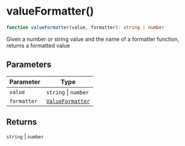 # valueFormatter()

```ts
function valueFormatter(value, formatter): string | number
```

Given a number or string value and the name of a formatter function, returns a formatted value

## Parameters

| Parameter | Type |
| ------ | ------ |
| `value` | `string` \| `number` |
| `formatter` | [`ValueFormatter`](../type-aliases/ValueFormatter.md) |

## Returns

`string` \| `number`
